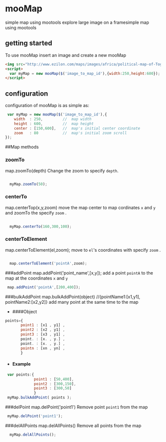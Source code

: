 mooMap
======

simple map using mootools
explore large image on a framesimple map using mootools

## getting started
To use mooMap insert an image and create a new mooMap
```` html
<img src="http://www.ezilon.com/maps/images/africa/political-map-of-Togo.gif" id="image_to_map_id" />
<script>
  var myMap = new mooMap($('image_to_map_id'),{width:250,height:600});
</script>
````

## configuration
configuration of mooMap is as simple as:

``` js
 var myMap = new mooMap($('image_to_map_id'),{
    width  : 250,         //  map width
    height : 600,         //  map height
    center : [150,600],   //  map's initial center coordinate
    zoom   : 80           //  map's initial zoom scroll
});
```

##Map methods
### zoomTo
 map.zoomTo(depth)
 Change the zoom to specify `depth`.

``` js

  myMap.zoomTo(50);
```

### centerTo
 map.centerTop(x,y,zoom)
 move the map center to map cordinates `x` and `y` and zoomTo the specify `zoom` .

`````` js
  
  myMap.centerTo(160,300,100);
``````

### centerToElement
 map.centerToElement(el,zoom);
 move to `el`'s coordinates with specify `zoom` .

```` js

  map.centerToElement('pointA',zoom);
````

###addPoint
 map.addPoint('point_name',[x,y]);
 add a point `pointA` to the map at the coordinates `x` and `y`
 
 ```` js
  map.addPoint('pointA',[200,400]);
 ````
 
###bulkAddPoint
 map.bulkAddPoint(object) //{pointName1:[x1,y1], pointName2:[x2,y2]}
 add many point at the same time to the map
 
 * ####Object
 
 ```` js
 points={
        point1 : [x1 , y1] ,
        point2 : [x2 , y1] ,
        point3 : [x3 , y1] ,
        point. : [x. , y.] ,
        point. : [x. , y.] ,
        pointn : [xn , yn] ,
        }
 ````
 
 * #### Example
 
 ```` js
  var points:{
              point1 : [50,400],
              point2 : [300,150],
              point3 : [300,50]
              }
  myMap.bulkAddPoint( points );
 ````
###delPoint
 map.delPoint('point1')
 Remove point `point1` from the map
 
 ```` js
  myMap.delPoint('point1');
 ````
###delAllPoints
 map.delAllPoints()
Remove all points from the map
```` js
  myMap.delAllPoints();
````
